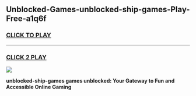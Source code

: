 
## Unblocked-Games-unblocked-ship-games-Play-Free-a1q6f
<h3>
<a href="https://premium76.site?title=unblocked-ship-games&ref=18A1">CLICK TO PLAY</a></h3>
<hr>

<h3>
<a href="https://premium76.site?title=unblocked-ship-games&ref=18A1">CLICK 2 PLAY</a>
  
</h3>

<a href="https://premium76.site?title=unblocked-ship-games&ref=18A1"><img src="https://clearcache.store/games.png"></a>


**unblocked-ship-games games unblocked: Your Gateway to Fun and Accessible Online Gaming**
